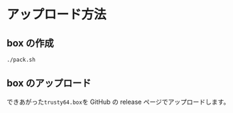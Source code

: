 # アップロード方法

## box の作成

```
./pack.sh
```

## box のアップロード

できあがった`trusty64.box`を GitHub の release ページでアップロードします。
